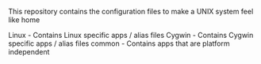 This repository contains the configuration files to make a UNIX system 
feel like home

Linux	- Contains Linux specific apps / alias files
Cygwin	- Contains Cygwin specific apps / alias files
common	- Contains apps that are platform independent
